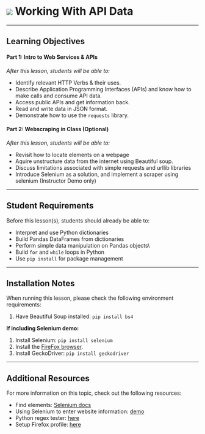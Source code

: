 # ![](https://ga-dash.s3.amazonaws.com/production/assets/logo-9f88ae6c9c3871690e33280fcf557f33.png) Working With API Data

---


## Learning Objectives

#### Part 1: Intro to Web Services & APIs
_After this lesson, students will be able to:_
- Identify relevant HTTP Verbs & their uses.
- Describe Application Programming Interfaces (APIs) and know how to make calls and consume API data.
- Access public APIs and get information back.
- Read and write data in JSON format.
- Demonstrate how to use the `requests` library.

#### Part 2: Webscraping in Class (Optional)
_After this lesson, students will be able to:_
- Revisit how to locate elements on a webpage
- Aquire unstructure data from the internet using Beautiful soup.
- Discuss limitations associated with simple requests and urllib libraries
- Introduce Selenium as a solution, and implement a scraper using selenium (Instructor Demo only)

---

## Student Requirements

Before this lesson(s), students should already be able to:
- Interpret and use Python dictionaries
- Build Pandas DataFrames from dictionaries
- Perform simple data manipulation on Pandas objects\
- Build `for` and `while` loops in Python
- Use `pip install` for package management


---

## Installation Notes

When running this lesson, please check the following environment requirements:
1. Have Beautiful Soup installed: ```pip install bs4```


**If including Selenium demo:**
1.  Install Selenium: ```pip install selenium```
1.  Install the [FireFox browser](https://www.mozilla.org/en-US/firefox/new/).
1.  Install GeckoDriver: ```pip install geckodriver```

---

## Additional Resources

For more information on this topic, check out the following resources:

- Find elements: [Selenium docs](http://selenium-python.readthedocs.io/locating-elements.html#locating-elements)
- Using Selenium to enter website information: [demo](http://thiagomarzagao.com/2013/11/12/webscraping-with-selenium-part-1/)
- Python regex tester: [here](http://pythex.org/)
- Setup Firefox profile: [here](http://stackoverflow.com/questions/9907492/how-to-get-firefox-working-with-selenium-webdriver-on-mac-osx)
